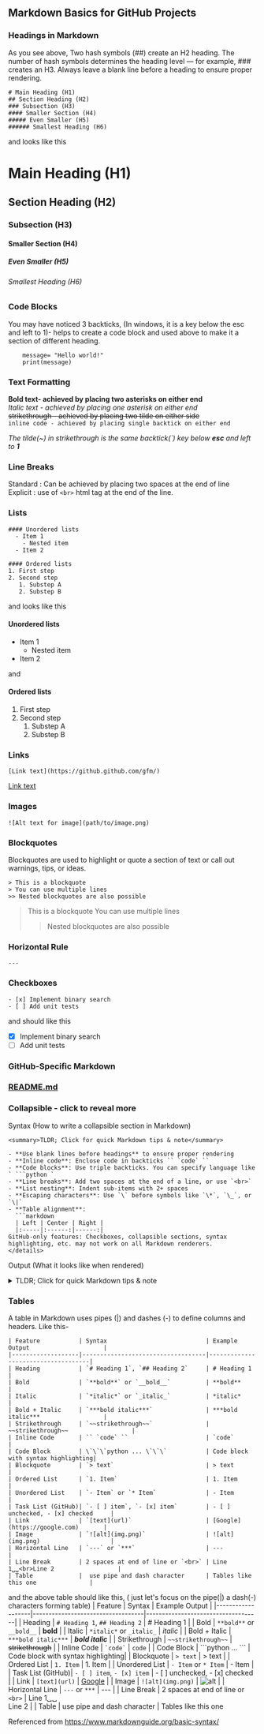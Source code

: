 ## Markdown Basics for GitHub Projects

### Headings in Markdown
As you see above, Two hash symbols (##) create an H2 heading. The number of hash symbols determines the heading level — for example, ### creates an H3. Always leave a blank line before a heading to ensure proper rendering.
```
# Main Heading (H1) 
## Section Heading (H2)
### Subsection (H3)
#### Smaller Section (H4)
##### Even Smaller (H5)
###### Smallest Heading (H6)
```
and looks like this

# Main Heading (H1) 
## Section Heading (H2)
### Subsection (H3)
#### Smaller Section (H4)
##### Even Smaller (H5)
###### Smallest Heading (H6)

### Code Blocks
You may have noticed 3 backticks, (In windows, it is a key below the esc and left to 1)- helps to create a code block and used above to make it a section of different heading.
```
    message= "Hello world!"
    print(message)
```
### Text Formatting

**Bold text- achieved by placing two asterisks on either end**  
*Italic text - achieved by placing one asterisk on either end*  
~~strikethrough - achieved by placing two tilde on either side~~  
`inline code - achieved by placing single backtick on either end`

*The tilde(~) in strikethrough is the same backtick(`) key below **esc** and left to **1***

### Line Breaks
Standard : Can be achieved by placing two spaces at the end of line  
Explicit : use of `<br>` html tag at the end of the line.

### Lists

```
#### Unordered lists
  - Item 1  
    - Nested item  
  - Item 2

#### Ordered lists
1. First step
2. Second step
   1. Substep A
   2. Substep B
```
and looks like this
#### Unordered lists
  - Item 1  
    - Nested item  
  - Item 2

and 
#### Ordered lists
1. First step
2. Second step
   1. Substep A
   2. Substep B
### Links

```
[Link text](https://github.github.com/gfm/)
```
[Link text](https://github.github.com/gfm/)
### Images

```
![Alt text for image](path/to/image.png)
```

### Blockquotes
Blockquotes are used to highlight or quote a section of text or call out warnings, tips, or ideas.
```
> This is a blockquote 
> You can use multiple lines
>> Nested blockquotes are also possible
```
> This is a blockquote 
> You can use multiple lines
>> Nested blockquotes are also possible
### Horizontal Rule

```
---
```
### Checkboxes

```
- [x] Implement binary search
- [ ] Add unit tests
```
and should like this 
- [x] Implement binary search
- [ ] Add unit tests
### GitHub-Specific Markdown

### [README.md](README.md)

### Collapsible - click to reveal more
Syntax (How to write a collapsible section in Markdown)

```<details>
<summary>TLDR; Click for quick Markdown tips & note</summary>

- **Use blank lines before headings** to ensure proper rendering  
- **Inline code**: Enclose code in backticks `` `code` ``  
- **Code blocks**: Use triple backticks. You can specify language like ` ```python `  
- **Line breaks**: Add two spaces at the end of a line, or use `<br>`  
- **List nesting**: Indent sub-items with 2+ spaces  
- **Escaping characters**: Use `\` before symbols like `\*`, `\_`, or `\|`  
- **Table alignment**:
  ```markdown
  | Left | Center | Right |
  |:-----|:------:|------:|
GitHub-only features: Checkboxes, collapsible sections, syntax highlighting, etc. may not work on all Markdown renderers.
</details>
```
Output (What it looks like when rendered)
<details>
<summary>TLDR; Click for quick Markdown tips & note</summary>

- **Use blank lines before headings** to ensure proper rendering  
- **Inline code**: Enclose code in backticks `` `code` ``  
- **Code blocks**: Use triple backticks. You can specify language like ` ```python `  
- **Line breaks**: Add two spaces at the end of a line, or use `<br>`  
- **List nesting**: Indent sub-items with 2+ spaces  
- **Escaping characters**: Use `\` before symbols like `\*`, `\_`, or `\|`  
- **Table alignment**:
  ```markdown
  | Left | Center | Right |
  |:-----|:------:|------:|
GitHub-only features: Checkboxes, collapsible sections, syntax highlighting, etc. may not work on all Markdown renderers.
</details>

### Tables
A table in Markdown uses pipes (|) and dashes (-) to define columns and headers.
Like this-  
```
| Feature           | Syntax                            | Example Output                     |
|-------------------|-----------------------------------|------------------------------------|
| Heading           | `# Heading 1`, `## Heading 2`     | # Heading 1                        |
| Bold              | `**bold**` or `__bold__`          | **bold**                           |
| Italic            | `*italic*` or `_italic_`          | *italic*                           |
| Bold + Italic     | `***bold italic***`               | ***bold italic***                  |
| Strikethrough     | `~~strikethrough~~`               | ~~strikethrough~~                  |
| Inline Code       | `` `code` ``                      | `code`                             |
| Code Block        | \`\`\`python ... \`\`\`           | Code block with syntax highlighting|
| Blockquote        | `> text`                          | > text                             |
| Ordered List      | `1. Item`                         | 1. Item                            |
| Unordered List    | `- Item` or `* Item`              | - Item                             |
| Task List (GitHub)| `- [ ] item`, `- [x] item`        | - [ ] unchecked, - [x] checked     |
| Link              | `[text](url)`                     | [Google](https://google.com)       |
| Image             | `![alt](img.png)`                 | ![alt](img.png)                    |
| Horizontal Line   | `---` or `***`                    | ---                                |
| Line Break        | 2 spaces at end of line or `<br>` | Line 1␣␣<br>Line 2                  |
| Table             |  use pipe and dash character      | Tables like this one               |

```
and the above table should like this, ( just let's focus on the pipe(|) a dash(-) characters forming table)
| Feature           | Syntax                            | Example Output                     |
|-------------------|-----------------------------------|------------------------------------|
| Heading           | `# Heading 1`, `## Heading 2`     | # Heading 1                        |
| Bold              | `**bold**` or `__bold__`          | **bold**                           |
| Italic            | `*italic*` or `_italic_`          | *italic*                           |
| Bold + Italic     | `***bold italic***`               | ***bold italic***                  |
| Strikethrough     | `~~strikethrough~~`               | ~~strikethrough~~                  |
| Inline Code       | `` `code` ``                      | `code`                             |
| Code Block        | \`\`\`python ... \`\`\`           | Code block with syntax highlighting|
| Blockquote        | `> text`                          | > text                             |
| Ordered List      | `1. Item`                         | 1. Item                            |
| Unordered List    | `- Item` or `* Item`              | - Item                             |
| Task List (GitHub)| `- [ ] item`, `- [x] item`        | - [ ] unchecked, - [x] checked     |
| Link              | `[text](url)`                     | [Google](https://google.com)       |
| Image             | `![alt](img.png)`                 | ![alt](img.png)                    |
| Horizontal Line   | `---` or `***`                    | ---                                |
| Line Break        | 2 spaces at end of line or `<br>` | Line 1␣␣<br>Line 2                  |
| Table             |  use pipe and dash character      | Tables like this one         

Referenced from https://www.markdownguide.org/basic-syntax/